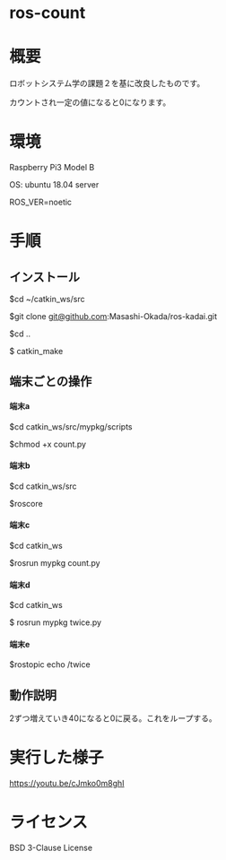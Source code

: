 # ros-count
# 概要
ロボットシステム学の課題２を基に改良したものです。

カウントされ一定の値になると0になります。

# 環境
Raspberry Pi3 Model B

OS: ubuntu 18.04 server

ROS_VER=noetic

# 手順
## インストール
$cd ~/catkin_ws/src

$git clone git@github.com:Masashi-Okada/ros-kadai.git

$cd ..

$ catkin_make

## 端末ごとの操作
#### 端末a

$cd catkin_ws/src/mypkg/scripts

$chmod +x count.py   

#### 端末b

$cd catkin_ws/src

$roscore

#### 端末c

$cd catkin_ws

$rosrun mypkg count.py

#### 端末d

$cd catkin_ws

$ rosrun mypkg twice.py

#### 端末e

$rostopic echo /twice

## 動作説明
2ずつ増えていき40になると0に戻る。これをループする。

# 実行した様子
https://youtu.be/cJmko0m8ghI
# ライセンス
BSD 3-Clause License

